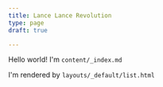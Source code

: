 ```yaml
---
title: Lance Lance Revolution
type: page
draft: true

---
```

Hello world! I'm `content/_index.md`

I'm rendered by `layouts/_default/list.html`